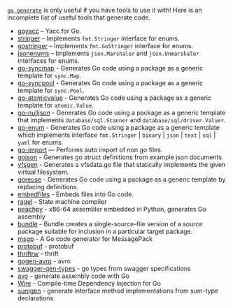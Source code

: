 [`go generate`](https://blog.golang.org/generate) is only useful if you have tools to use it with! Here is an incomplete list of useful tools that generate code.

* [goyacc](https://godoc.org/golang.org/x/tools/cmd/goyacc) – Yacc for Go.
* [stringer](https://godoc.org/golang.org/x/tools/cmd/stringer) – Implements `fmt.Stringer` interface for enums.
* [gostringer](https://godoc.org/github.com/sourcegraph/gostringer) – Implements `fmt.GoStringer` interface for enums.
* [jsonenums](https://github.com/campoy/jsonenums) – Implements `json.Marshaler` and `json.Unmarshaler` interfaces for enums.
* [go-syncmap](https://godoc.org/github.com/searKing/golang/tools/cmd/go-syncmap) - Generates Go code using a package as a generic template for `sync.Map`.
* [go-syncpool](https://godoc.org/github.com/searKing/golang/tools/cmd/go-syncpool) - Generates Go code using a package as a generic template for `sync.Pool`.
* [go-atomicvalue](https://godoc.org/github.com/searKing/golang/tools/cmd/go-atomicvalue) - Generates Go code using a package as a generic template for `atomic.Value`.
* [go-nulljson](https://godoc.org/github.com/searKing/golang/tools/cmd/go-nulljson) - Generates Go code using a package as a generic template that implements `database/sql.Scanner` and `database/sql/driver.Valuer`.
* [go-enum](https://godoc.org/github.com/searKing/golang/tools/cmd/go-enum) - Generates Go code using a package as a generic template which implements interface `fmt.Stringer` | `binary` | `json` | `text` | `sql` | `yaml` for enums.
* [go-import](https://godoc.org/github.com/searKing/golang/tools/cmd/go-import) — Performs auto import of non go files.
* [gojson](https://github.com/ChimeraCoder/gojson) - Generates go struct definitions from example json documents.
* [vfsgen](https://github.com/shurcooL/vfsgen) - Generates a vfsdata.go file that statically implements the given virtual filesystem.
* [goreuse](https://github.com/dc0d/goreuse) - Generates Go code using a package as a generic template by replacing definitions.
* [embedfiles](https://4d63.com/embedfiles) - Embeds files into Go code.
* [ragel](https://www.colm.net/open-source/ragel/) - State machine compiler
* [peachpy](https://github.com/Maratyszcza/PeachPy) - x86-64 assembler embedded in Python, generates Go assembly
* [bundle](https://godoc.org/golang.org/x/tools/cmd/bundle) - Bundle creates a single-source-file version of a source package suitable for inclusion in a particular target package.
* [msgp](https://github.com/tinylib/msgp) - A Go code generator for MessagePack
* [protobuf](https://github.com/golang/protobuf) - protobuf
* [thriftrw](https://github.com/thriftrw/thriftrw-go) - thrift
* [gogen-avro](https://github.com/actgardner/gogen-avro) - avro
* [swagger-gen-types](https://github.com/dnephin/swagger-gen-types) - go types from swagger specifications
* [avo](https://github.com/mmcloughlin/avo) - generate assembly code with Go
* [Wire](https://github.com/google/wire) - Compile-time Dependency Injection for Go
* [sumgen](https://github.com/smasher164/sumgen) - generate interface method implementations from sum-type declarations
